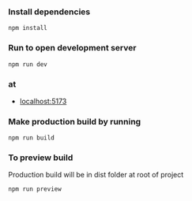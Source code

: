 ### Install dependencies
```
npm install
```
### Run to open development server
```
npm run dev
```
### at
- [localhost:5173](http://localhost:5173/)

### Make production build by running 
``` 
npm run build
 ```
 ### To preview build
Production build will be in dist folder at root of project
 ```
 npm run preview
 ```
